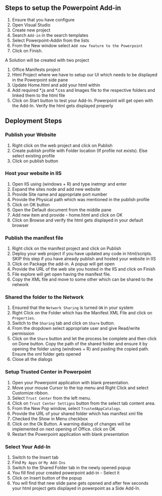 ## Steps to setup the Powerpoint Add-in

1. Ensure that you have configure 
2. Open Visual Studio
3. Create new project 
4. Search `Add-in` in the search templates
5. Select Powerpoint-Addin from the lists
6. From the New window select `Add new feature to the Powerpoint`
7. Click on Finish.

A Solution will be created with two project

1. Office Manifests project
2. Html Project where we have to setup our UI which needs to be displayed in the Powerpoint side pane
3. Update Home.html and add your html within <div id="content-main"></div>
4. Add required *.js and *.css and Images file to the respective folders and linked them to the html file
5. Click on Start button to test your Add-In. Powerpoint will get open with the Add-In. Verify the html gets displayed properly

## Deployment Steps

### Publish your Website

1. Right click on the web project and click on Publish
2. Create publish profile with Folder location (If profile not exists). Else select existing profile
3. Click on publish button

### Host your website in IIS

1. Open IIS using (windows + R) and type inetmgr and enter
2. Expand the sites node and add new website
3. Provide Site name and appropriate port number 
4. Provide the Physical path which was mentioned in the publish profile
5. Click on OK button
6. Open the Default document from the middle pane
7. Add new item and provide - home.html and click on OK
8. Click on Browse and verify the html gets displayed in your default browser

### Publish the manifest file

1. Right click on the manifest project and click on Publish
2. Deploy your web project if you have updated any code in html/scripts. SKIP this step if you have already publish and hosted your website in IIS
3. Click on Package the add-in. A popup will get open
4. Provide the URL of the web site you hosted in the IIS and click on Finish
5. File explore will get open having the manifest file.
6. Copy the XML file and move to some other which can be shared to the network

### Shared the folder to the Network

1. Ensured that the `Network Sharing` is turned `ON` in your system
2. Right Click on the Folder which has the Manifest XML File and click on `Properties`.
3. Switch to the `Sharing` tab and click on `Share` button.
4. From the dropdown select appropriate user and give Read/write permission 
5. Click on the `Share` button and let the process be complete and then click on Done button. 
Copy the path of the shared folder and ensure it by opening the folder using (windows + R) and pasting the copied path. Ensure the xml folder gets opened
6. Close all the dialogs

### Setup Trusted Center in Powerpoint

1. Open your Powerpoint application with blank presentation.
2. Move your mouse Cursor to the top menu and Right Click and select Customize ribbon.
3. Select `Trust Center` from the left menu.
4. Click on `Trust Center Settigns` button from the select tab content area.
5. From the New Pop window, select `TrustedAppCatalogs`.
6. Provide the URL of your shared folder which has manifest xml file 
7. Checked the Show in Menu checkbox
8. Click on the Ok Button. A warning dialog of changes will be implemented on next opening of Office. click on OK
9. Restart the Powerpoint application with blank presentation

### Select Your Add-In

1. Switch to the Insert tab
2. Find `My Apps` or `My Add-Ins`
3. Switch to the Shared Folder tab in the newly opened popup
4. You fill find your created powerpoint add-in - Select it 
5. Click on Insert button of the popup
6. You will find that new slide pane gets opened and after few seconds your html project gets displayed in powerpoint as a Side Add-In.





